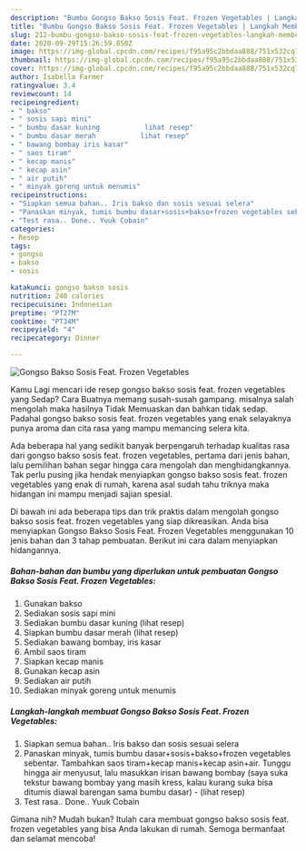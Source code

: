 ```yaml
---
description: "Bumbu Gongso Bakso Sosis Feat. Frozen Vegetables | Langkah Membuat Gongso Bakso Sosis Feat. Frozen Vegetables Yang Enak Dan Lezat"
title: "Bumbu Gongso Bakso Sosis Feat. Frozen Vegetables | Langkah Membuat Gongso Bakso Sosis Feat. Frozen Vegetables Yang Enak Dan Lezat"
slug: 212-bumbu-gongso-bakso-sosis-feat-frozen-vegetables-langkah-membuat-gongso-bakso-sosis-feat-frozen-vegetables-yang-enak-dan-lezat
date: 2020-09-29T15:26:59.850Z
image: https://img-global.cpcdn.com/recipes/f95a95c2bbdaa888/751x532cq70/gongso-bakso-sosis-feat-frozen-vegetables-foto-resep-utama.jpg
thumbnail: https://img-global.cpcdn.com/recipes/f95a95c2bbdaa888/751x532cq70/gongso-bakso-sosis-feat-frozen-vegetables-foto-resep-utama.jpg
cover: https://img-global.cpcdn.com/recipes/f95a95c2bbdaa888/751x532cq70/gongso-bakso-sosis-feat-frozen-vegetables-foto-resep-utama.jpg
author: Isabella Farmer
ratingvalue: 3.4
reviewcount: 14
recipeingredient:
- " bakso"
- " sosis sapi mini"
- " bumbu dasar kuning           lihat resep"
- " bumbu dasar merah           lihat resep"
- " bawang bombay iris kasar"
- " saos tiram"
- " kecap manis"
- " kecap asin"
- " air putih"
- " minyak goreng untuk menumis"
recipeinstructions:
- "Siapkan semua bahan.. Iris bakso dan sosis sesuai selera"
- "Panaskan minyak, tumis bumbu dasar+sosis+bakso+frozen vegetables sebentar. Tambahkan saos tiram+kecap manis+kecap asin+air. Tunggu hingga air menyusut, lalu masukkan irisan bawang bombay (saya suka tekstur bawang bombay yang masih kress, kalau kurang suka bisa ditumis diawal barengan sama bumbu dasar)           (lihat resep)"
- "Test rasa.. Done.. Yuuk Cobain"
categories:
- Resep
tags:
- gongso
- bakso
- sosis

katakunci: gongso bakso sosis 
nutrition: 240 calories
recipecuisine: Indonesian
preptime: "PT27M"
cooktime: "PT34M"
recipeyield: "4"
recipecategory: Dinner

---
```



![Gongso Bakso Sosis Feat. Frozen Vegetables](https://img-global.cpcdn.com/recipes/f95a95c2bbdaa888/751x532cq70/gongso-bakso-sosis-feat-frozen-vegetables-foto-resep-utama.jpg)

Kamu Lagi mencari ide resep gongso bakso sosis feat. frozen vegetables yang Sedap? Cara Buatnya memang susah-susah gampang. misalnya salah mengolah maka hasilnya Tidak Memuaskan dan bahkan tidak sedap. Padahal gongso bakso sosis feat. frozen vegetables yang enak selayaknya punya aroma dan cita rasa yang mampu memancing selera kita.



Ada beberapa hal yang sedikit banyak berpengaruh terhadap kualitas rasa dari gongso bakso sosis feat. frozen vegetables, pertama dari jenis bahan, lalu pemilihan bahan segar hingga cara mengolah dan menghidangkannya. Tak perlu pusing jika hendak menyiapkan gongso bakso sosis feat. frozen vegetables yang enak di rumah, karena asal sudah tahu triknya maka hidangan ini mampu menjadi sajian spesial.


Di bawah ini ada beberapa tips dan trik praktis dalam mengolah gongso bakso sosis feat. frozen vegetables yang siap dikreasikan. Anda bisa menyiapkan Gongso Bakso Sosis Feat. Frozen Vegetables menggunakan 10 jenis bahan dan 3 tahap pembuatan. Berikut ini cara dalam menyiapkan hidangannya.

<!--inarticleads1-->

##### Bahan-bahan dan bumbu yang diperlukan untuk pembuatan Gongso Bakso Sosis Feat. Frozen Vegetables:

1. Gunakan  bakso
1. Sediakan  sosis sapi mini
1. Sediakan  bumbu dasar kuning           (lihat resep)
1. Siapkan  bumbu dasar merah           (lihat resep)
1. Sediakan  bawang bombay, iris kasar
1. Ambil  saos tiram
1. Siapkan  kecap manis
1. Gunakan  kecap asin
1. Sediakan  air putih
1. Sediakan  minyak goreng untuk menumis




<!--inarticleads2-->

##### Langkah-langkah membuat Gongso Bakso Sosis Feat. Frozen Vegetables:

1. Siapkan semua bahan.. Iris bakso dan sosis sesuai selera
1. Panaskan minyak, tumis bumbu dasar+sosis+bakso+frozen vegetables sebentar. Tambahkan saos tiram+kecap manis+kecap asin+air. Tunggu hingga air menyusut, lalu masukkan irisan bawang bombay (saya suka tekstur bawang bombay yang masih kress, kalau kurang suka bisa ditumis diawal barengan sama bumbu dasar) -           (lihat resep)
1. Test rasa.. Done.. Yuuk Cobain




Gimana nih? Mudah bukan? Itulah cara membuat gongso bakso sosis feat. frozen vegetables yang bisa Anda lakukan di rumah. Semoga bermanfaat dan selamat mencoba!

